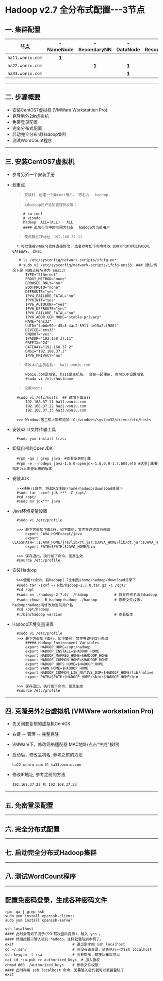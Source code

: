 # Hadoop v2.7 全分布式配置---3节点

## 一. 集群配置
|   节点    |- NameNode     |- SecondaryNN |- DataNode |- ResourceManager |- NodeManager |    
|:------:   |:------:   |:------:   |:------:   |:------:   |:------:   |
|   `ha11.woniu.com`  | **1**   |           |         | **1**   |       |
|   `ha22.woniu.com`  |         | **1**     | **1**   |         |**1**  |
|   `ha33.woniu.com`  |         |           | **1**   |         |**1**  |

------------------------------------------------------------------------

## 二. 步骤概要
* 安装CentOS7虚拟机 (VMWare Workstattion Pro)
* 克隆另外2台虚拟机 
* 免密登录配置
* 完全分布式配置
* 启动完全分布式Hadoop集群
* 测试WordCount程序

------------------------------------------------------------------------

## 三. 安装CentOS7虚拟机 
* 参考另外一个安装手册
* 划重点
    > `安装时，创建一个非root用户， 取名为： hadoop`

    > `为hadoop用户追加管理员权限`： 
    
           # su root 
           # visudo
           hadoop  ALL=(ALL)   ALL  
           #### 追加行当中的间隔为tab， hadoop为当前用户

    > `使用静态IP地址：192.168.37.11`

        * 可以使用VMWare软件直接修改, 或者参考如下命令修改 BOOTPROTO和IPADDR，GATEWAY， DNS1
    
         # ls /etc/sysconfig/network-scripts/ifcfg-en*
         # sudo vi /etc/sysconfig/network-scripts/ifcfg-ens33  ###（默认情况下是 网络连接名称为 ens33）
            TYPE="Ethernet"
            PROXY_METHOD="none"
            BROWSER_ONLY="no"
            BOOTPROTO="none"
            DEFROUTE="yes"
            IPV4_FAILURE_FATAL="no"
            IPV6INIT="yes"
            IPV6_AUTOCONF="yes"
            IPV6_DEFROUTE="yes"
            IPV6_FAILURE_FATAL="no"
            IPV6_ADDR_GEN_MODE="stable-privacy"
            NAME="ens33"
            UUID="fbbde99e-45a3-4ac2-8911-de15a2cf980f"
            DEVICE="ens33"
            ONBOOT="yes"
            IPADDR="192.168.37.11"
            PREFIX="24"
            GATEWAY="192.168.37.2"
            DNS1="192.168.37.2"
            IPV6_PRIVACY="no"

    > `修改本机主机名称:  ha11.woniu.com` 
           
            woniu.com是域名, ha11是主机名， 合在一起使用, 也可以不设置域名
            #sudo vi /etc/hostname

    > `设置Hosts`

        #sudo vi /etc/hosts  ## 追加下面三行
            192.168.37.11 ha11.woniu.com
            192.168.37.22 ha22.woniu.com
            192.168.37.33 ha33.woniu.com  

        >>> Windows宿主机上同样追加：C:/windows/system32/driver/etc/hosts    

* 安装sz rz文件传输工具

        #sudo yum install lrzsz

* 卸载自带的OpenJDK
        
        #rpm -qa | grep java  #查看安装的jdk
        #rpm -e --nodeps java-1.6.0-openjdk-1.6.0.0-1.7.b09.el5 #这里jdk要指定为上面查出来的版本

* 安装JDK

        >>>使用rz命令，将JDK复制到/home/hadoop/download目录下
        #sudo tar -zxvf jdk-*** -C /opt/
        #cd /opt/
        #sudo mv jdk*** java

* Java环境变量设置

        #sudo vi /etc/profile
        
        >>> 最下方追加下面3行，如下举例，文件夹路径自行修改
            export JAVA_HOME=/opt/java
            export CLASSPATH=.:$JAVA_HOME/jre/lib/rt.jar:$JAVA_HOME/lib/dt.jar:$JAVA_HOME/lib/tools.jar 
            export PATH=$PATH:$JAVA_HOME/bin

        >>> 保存退出，执行如下命令，使其生效
        #source /etc/profile 


* 安装Hadoop

        >>>使用rz命令，将hadoop2.7复制到/home/hadoop/download目录下
        #sudo tar -zxvf ~/下载/hadoop-2.7.0.tar.gz -C /opt/ 
        #cd /opt
        #sudo mv ./hadoop-2.7.0/ ./hadoop            # 将文件夹名改为hadoop
        #sudo chown -R hadoop:hadoop ./hadoop        # 修改文件权限， hadoop:hadoop清修改为当前用户名
        #cd /opt/hadoop
        #./bin/hadoop version						 # 查看版本

* Hadoop环境变量设置

        #sudo vi /etc/profile
        >>> 最下方追加下面行，如下举例，文件夹路径自行修改
            ##### Hadoop Environment Variables
            export HADOOP_HOME=/opt/hadoop
            export HADOOP_INSTALL=$HADOOP_HOME
            export HADOOP_MAPRED_HOME=$HADOOP_HOME
            export HADOOP_COMMON_HOME=$HADOOP_HOME
            export HADOOP_HDFS_HOME=$HADOOP_HOME
            export YARN_HOME=$HADOOP_HOME
            export HADOOP_COMMON_LIB_NATIVE_DIR=$HADOOP_HOME/lib/native
            export PATH=$PATH:$HADOOP_HOME/sbin:$HADOOP_HOME/bin

        >>> 保存退出，执行如下命令，使其生效
        #source /etc/profile 




------------------------------------------------------------------------

## 四. 克隆另外2台虚拟机 (VMWare workstation Pro)
* 先关闭要复制的虚拟机CentOS
* 右键 -- 管理 -- 完整克隆
* VMWare下，修改网络适配器 MAC地址(点击"生成"按钮)
* 启动后，修改主机名, 参考之前的方法

    `ha22.woniu.com 和 ha33.woniu.com`
* 修改IP地址, 参考之前的方法

    `192.168.37.22 和 192.168.37.33`
   
------------------------------------------------------------------------

## 五. 免密登录配置 
------------------------------------------------------------------------

## 六. 完全分布式配置
------------------------------------------------------------------------

## 七. 启动完全分布式Hadoop集群
------------------------------------------------------------------------

## 八. 测试WordCount程序
------------------------------------------------------------------------


## 配置免密码登录，生成各种密码文件
```查看ssh状态，如果不存在则安装
rpm -qa | grep ssh 
sudo yum install openssh-clients
sudo yum install openssh-server
```

```
ssh localhost
#### 此时会有如下提示(SSH首次登陆提示)，输入 yes 。
#### 然后按提示输入密码 hadoop，这样就登陆到本机了。
exit                           # 退出刚才的 ssh localhost
cd ~/.ssh/                     # 若没有该目录，请先执行一次ssh localhost
ssh-keygen -t rsa              # 会有提示，都按回车就可以
cat id_rsa.pub >> authorized_keys  # 加入授权
chmod 600 ./authorized_keys    # 修改文件权限
#### 此时再用 ssh localhost 命令，无需输入密码就可以直接登陆了
exit 
```




